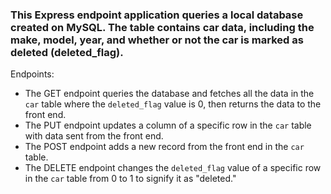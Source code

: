 ### This Express endpoint application queries a local database created on MySQL. The table contains car data, including the make, model, year, and whether or not the car is marked as deleted (deleted_flag).

Endpoints:
- The GET endpoint queries the database and fetches all the data in the `car` table where the `deleted_flag` value is 0, then returns the data to the front end.
- The PUT endpoint updates a column of a specific row in the `car` table with data sent from the front end.
- The POST endpoint adds a new record from the front end in the `car` table.
- The DELETE endpoint changes the `deleted_flag` value of a specific row in the `car` table from 0 to 1 to signify it as "deleted."
